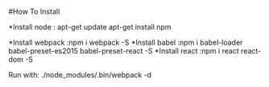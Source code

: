 #How To Install

*Install node : 
apt-get update
apt-get install npm

*Install webpack :npm i webpack -S
*Install babel :npm i babel-loader babel-preset-es2015 babel-preset-react -S
*Install react :npm i react react-dom -S

Run with:
./node_modules/.bin/webpack -d
